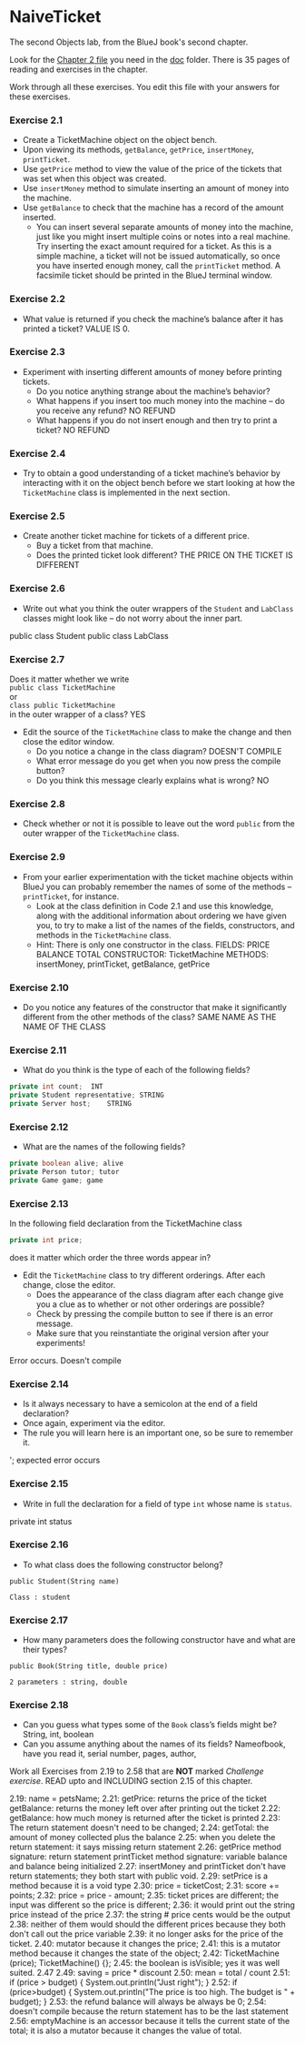 # NaiveTicket

The second Objects lab, from the BlueJ book's second chapter.

Look for the [Chapter 2 file](./doc/BlueJ-objects-first-ch2.pdf) you need in the [doc](./doc) folder.
There is 35 pages of reading and exercises in the chapter.

Work through all these exercises. You edit this file with your answers for these exercises.

### Exercise 2.1
* Create a TicketMachine object on the object bench.
* Upon viewing its methods, `getBalance`, `getPrice`, `insertMoney`, `printTicket`.
* Use `getPrice` method to view the value of the price of the tickets that was set when this object was created.
* Use `insertMoney` method to simulate inserting an amount of money into the machine.
* Use `getBalance` to check that the machine has a record of the amount inserted.
	* You can insert several separate amounts of money into the machine, just like you might insert multiple coins or notes into a real machine. Try inserting the exact amount required for a ticket. As this is a simple machine, a ticket will not be issued automatically, so once you have inserted enough money, call the `printTicket` method. A facsimile ticket should be printed in the BlueJ terminal window.

### Exercise 2.2
* What value is returned if you check the machine’s balance after it has printed a ticket?
VALUE IS 0.
### Exercise 2.3
* Experiment with inserting different amounts of money before printing tickets.
	* Do you notice anything strange about the machine’s behavior?
	* What happens if you insert too much money into the machine – do you receive any refund?			NO REFUND
	* What happens if you do not insert enough and then try to print a ticket?
	NO REFUND
### Exercise 2.4
* Try to obtain a good understanding of a ticket machine’s behavior by interacting with it on the object bench before we start looking at how the `TicketMachine` class is implemented in the next section.

### Exercise 2.5
* Create another ticket machine for tickets of a different price.
	* Buy a ticket from that machine. 
	* Does the printed ticket look different?  THE PRICE ON THE TICKET IS DIFFERENT

### Exercise 2.6
* Write out what you think the outer wrappers of the `Student` and `LabClass` classes might look like – do not worry about the inner part.

public class Student
public class LabClass

### Exercise 2.7
Does it matter whether we write<br>
`public class TicketMachine`<br>
or<br>
`class public TicketMachine`<br>
in the outer wrapper of a class?   YES

* Edit the source of the `TicketMachine` class to make the change and then close the editor window.
	* Do you notice a change in the class diagram? DOESN'T COMPILE
	* What error message do you get when you now press the compile button? <IDENTIFIER EXPECTED>
	* Do you think this message clearly explains what is wrong? NO

### Exercise 2.8
* Check whether or not it is possible to leave out the word `public` from the outer wrapper of the `TicketMachine` class.

### Exercise 2.9
* From your earlier experimentation with the ticket machine objects within BlueJ you can probably remember the names of some of the methods – `printTicket`, for instance.
	* Look at the class definition in Code 2.1 and use this knowledge, along with the additional information about ordering we have given you, to try to make a list of the names of the fields, constructors, and methods in the `TicketMachine` class.
	* Hint: There is only one constructor in the class.
FIELDS: PRICE BALANCE TOTAL
CONSTRUCTOR: TicketMachine
METHODS: insertMoney, printTicket, getBalance, getPrice


### Exercise 2.10
* Do you notice any features of the constructor that make it significantly different from the other methods of the class? SAME NAME AS THE NAME OF THE CLASS

### Exercise 2.11
* What do you think is the type of each of the following fields?

```java
private int count;	INT
private Student representative; STRING
private Server host;	STRING
```

### Exercise 2.12
* What are the names of the following fields?

```java
private boolean alive; alive
private Person tutor; tutor
private Game game; game
```
### Exercise 2.13

In the following field declaration from the TicketMachine class<br>

```java
private int price;
```
does it matter which order the three words appear in?
* Edit the `TicketMachine` class to try different orderings. After each change, close the editor.
	* Does the appearance of the class diagram after each change give you a clue as to whether or not other orderings are
possible?
	* Check by pressing the compile button to see if there is an error message.
	* Make sure that you reinstantiate the original version after your experiments!

Error occurs. Doesn't compile

### Exercise 2.14
* Is it always necessary to have a semicolon at the end of a field declaration?
* Once again, experiment via the editor.
* The rule you will learn here is an important one, so be sure to remember it.

'; expected error occurs


### Exercise 2.15
* Write in full the declaration for a field of type `int` whose name is `status`.

private int status

### Exercise 2.16
* To what class does the following constructor belong?
```
public Student(String name)

Class : student
```

### Exercise 2.17
* How many parameters does the following constructor have and what are their types?
```
public Book(String title, double price)

2 parameters : string, double
```

### Exercise 2.18
* Can you guess what types some of the `Book` class’s fields might be? String, int, boolean
* Can you assume anything about the names of its fields? Nameofbook, have you read it, serial number, pages, author, 

Work all Exercises from 2.19 to 2.58 that are **NOT** marked *Challenge exercise*.
READ upto and INCLUDING section 2.15 of this chapter.

2.19: name = petsName;
2.21: getPrice: returns the price of the ticket
	getBalance: returns the money left over after printing out the ticket
2.22: getBalance: how much money is returned after the ticket is printed
2.23: The return statement doesn't need to be changed;
2.24: getTotal: the amount of money collected plus the balance
2.25: when you delete the return statement: it says missing return statement
2.26: getPrice method signature: return statement
	printTicket method signature: variable balance and balance being initialized
2.27: insertMoney and printTicket don't have return statements; they both start with public void.
2.29: setPrice is a method because it is a void type
2.30: price = ticketCost;
2.31: score += points;
2.32: price = price - amount;
2.35: ticket prices are different; the input was different so the price is different;
2.36: it would print out the string price instead of the price
2.37: the string # price cents would be the output
2.38: neither of them would should the different prices because they both don't call out the price variable
2.39: it no longer asks for the price of the ticket. 
2.40: mutator because it changes the price;
2.41: this is a mutator method because it changes the state of the object;
2.42: TicketMachine (price);
	TicketMachine() {};
2.45: the boolean is isVisible; yes it was well suited.
2.47
2.49: saving = price * discount
2.50: mean = total / count
2.51: if (price > budget) {
	System.out.println("Just right");
}
2.52: if (price>budget) {
	System.out.println("The price is too high. The budget is " + budget);
}
2.53: the refund balance will always be always be 0;
2.54: doesn't compile because the return statement has to be the last statement
2.56: emptyMachine is an accessor because it tells the current state of the total; it is also a mutator because it changes the value of total.

